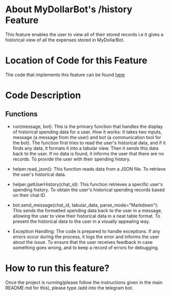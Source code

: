 # About MyDollarBot's /history Feature
This feature enables the user to view all of their stored records i.e it gives a historical view of all the expenses stored in MyDollarBot.

# Location of Code for this Feature
The code that implements this feature can be found [here](https://github.com/shonilbhide/dollar_bot/blob/main/code/history.py)

# Code Description
## Functions

- run(message, bot): This is the primary function that handles the display of historical spending data for a user.
How it works: It takes two inputs, message (a message from the user) and bot (a communication tool for the bot). The function first tries to read the user's historical data, and if it finds any data, it formats it into a tabular view. Then it sends this data back to the user. If no data is found, it informs the user that there are no records. To provide the user with their spending history.

- helper.read_json(): This function reads data from a JSON file. To retrieve the user's historical data.

- helper.getUserHistory(chat_id): This function retrieves a specific user's spending history. To obtain the user's historical spending records based on their chat ID.

- bot.send_message(chat_id, tabular_data, parse_mode="Markdown"): This sends the formatted spending data back to the user in a message, allowing the user to view their historical data in a neat table format. To present the historical data to the user in a visually appealing way.

- Exception Handling: The code is prepared to handle exceptions. If any errors occur during the process, it logs the error and informs the user about the issue. To ensure that the user receives feedback in case something goes wrong, and to keep a record of errors for debugging.

# How to run this feature?
Once the project is running(please follow the instructions given in the main README.md for this), please type /add into the telegram bot.

